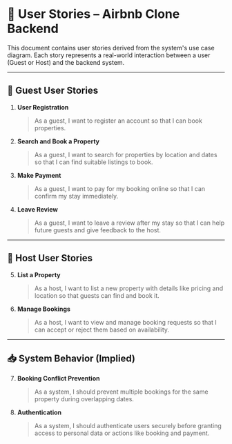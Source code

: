 # 📓 User Stories – Airbnb Clone Backend

This document contains user stories derived from the system's use case diagram. Each story represents a real-world interaction between a user (Guest or Host) and the backend system.

---

## 👤 Guest User Stories

1. **User Registration**
   > As a guest, I want to register an account so that I can book properties.

2. **Search and Book a Property**
   > As a guest, I want to search for properties by location and dates so that I can find suitable listings to book.

3. **Make Payment**
   > As a guest, I want to pay for my booking online so that I can confirm my stay immediately.

4. **Leave Review**
   > As a guest, I want to leave a review after my stay so that I can help future guests and give feedback to the host.

---

## 🏡 Host User Stories

5. **List a Property**
   > As a host, I want to list a new property with details like pricing and location so that guests can find and book it.

6. **Manage Bookings**
   > As a host, I want to view and manage booking requests so that I can accept or reject them based on availability.

---

## 📥 System Behavior (Implied)

7. **Booking Conflict Prevention**
   > As a system, I should prevent multiple bookings for the same property during overlapping dates.

8. **Authentication**
   > As a system, I should authenticate users securely before granting access to personal data or actions like booking and payment.



